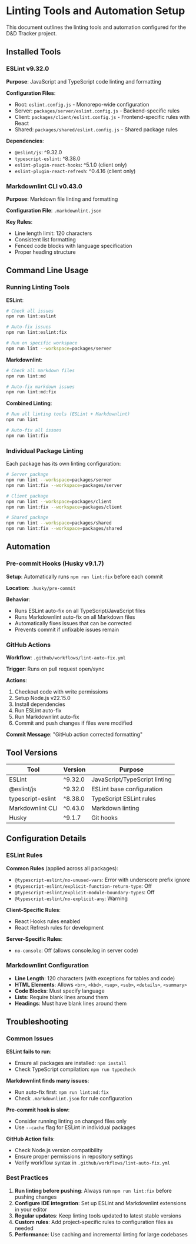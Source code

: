 # Linting Tools and Automation Setup

This document outlines the linting tools and automation configured for the D&D Tracker project.

## Installed Tools

### ESLint v9.32.0

**Purpose**: JavaScript and TypeScript code linting and formatting

**Configuration Files**:

- Root: `eslint.config.js` - Monorepo-wide configuration
- Server: `packages/server/eslint.config.js` - Backend-specific rules
- Client: `packages/client/eslint.config.js` - Frontend-specific rules with React
- Shared: `packages/shared/eslint.config.js` - Shared package rules

**Dependencies**:

- `@eslint/js`: ^9.32.0
- `typescript-eslint`: ^8.38.0
- `eslint-plugin-react-hooks`: ^5.1.0 (client only)
- `eslint-plugin-react-refresh`: ^0.4.16 (client only)

### Markdownlint CLI v0.43.0

**Purpose**: Markdown file linting and formatting

**Configuration File**: `.markdownlint.json`

**Key Rules**:

- Line length limit: 120 characters
- Consistent list formatting
- Fenced code blocks with language specification
- Proper heading structure

## Command Line Usage

### Running Linting Tools

**ESLint**:

```bash
# Check all issues
npm run lint:eslint

# Auto-fix issues
npm run lint:eslint:fix

# Run on specific workspace
npm run lint --workspace=packages/server
```

**Markdownlint**:

```bash
# Check all markdown files
npm run lint:md

# Auto-fix markdown issues
npm run lint:md:fix
```

**Combined Linting**:

```bash
# Run all linting tools (ESLint + Markdownlint)
npm run lint

# Auto-fix all issues
npm run lint:fix
```

### Individual Package Linting

Each package has its own linting configuration:

```bash
# Server package
npm run lint --workspace=packages/server
npm run lint:fix --workspace=packages/server

# Client package  
npm run lint --workspace=packages/client
npm run lint:fix --workspace=packages/client

# Shared package
npm run lint --workspace=packages/shared
npm run lint:fix --workspace=packages/shared
```

## Automation

### Pre-commit Hooks (Husky v9.1.7)

**Setup**: Automatically runs `npm run lint:fix` before each commit

**Location**: `.husky/pre-commit`

**Behavior**:

- Runs ESLint auto-fix on all TypeScript/JavaScript files
- Runs Markdownlint auto-fix on all Markdown files
- Automatically fixes issues that can be corrected
- Prevents commit if unfixable issues remain

### GitHub Actions

**Workflow**: `.github/workflows/lint-auto-fix.yml`

**Trigger**: Runs on pull request open/sync

**Actions**:

1. Checkout code with write permissions
2. Setup Node.js v22.15.0
3. Install dependencies
4. Run ESLint auto-fix
5. Run Markdownlint auto-fix
6. Commit and push changes if files were modified

**Commit Message**: "GitHub action corrected formatting"

## Tool Versions

| Tool | Version | Purpose |
|------|---------|---------|
| ESLint | ^9.32.0 | JavaScript/TypeScript linting |
| @eslint/js | ^9.32.0 | ESLint base configuration |
| typescript-eslint | ^8.38.0 | TypeScript ESLint rules |
| Markdownlint CLI | ^0.43.0 | Markdown linting |
| Husky | ^9.1.7 | Git hooks |

## Configuration Details

### ESLint Rules

**Common Rules** (applied across all packages):

- `@typescript-eslint/no-unused-vars`: Error with underscore prefix ignore
- `@typescript-eslint/explicit-function-return-type`: Off
- `@typescript-eslint/explicit-module-boundary-types`: Off
- `@typescript-eslint/no-explicit-any`: Warning

**Client-Specific Rules**:

- React Hooks rules enabled
- React Refresh rules for development

**Server-Specific Rules**:

- `no-console`: Off (allows console.log in server code)

### Markdownlint Configuration

- **Line Length**: 120 characters (with exceptions for tables and code)
- **HTML Elements**: Allows `<br>`, `<kbd>`, `<sup>`, `<sub>`, `<details>`, `<summary>`
- **Code Blocks**: Must specify language
- **Lists**: Require blank lines around them
- **Headings**: Must have blank lines around them

## Troubleshooting

### Common Issues

**ESLint fails to run**:

- Ensure all packages are installed: `npm install`
- Check TypeScript compilation: `npm run typecheck`

**Markdownlint finds many issues**:

- Run auto-fix first: `npm run lint:md:fix`
- Check `.markdownlint.json` for rule configuration

**Pre-commit hook is slow**:

- Consider running linting on changed files only
- Use `--cache` flag for ESLint in individual packages

**GitHub Action fails**:

- Check Node.js version compatibility
- Ensure proper permissions in repository settings
- Verify workflow syntax in `.github/workflows/lint-auto-fix.yml`

### Best Practices

1. **Run linting before pushing**: Always run `npm run lint:fix` before pushing changes
2. **Configure IDE integration**: Set up ESLint and Markdownlint extensions in your editor
3. **Regular updates**: Keep linting tools updated to latest stable versions
4. **Custom rules**: Add project-specific rules to configuration files as needed
5. **Performance**: Use caching and incremental linting for large codebases
